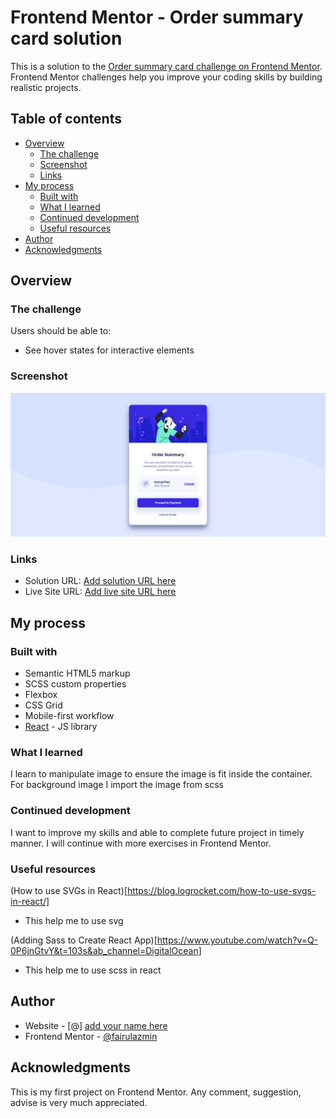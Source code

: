# Frontend Mentor - Order summary card solution

This is a solution to the [Order summary card challenge on Frontend Mentor](https://www.frontendmentor.io/challenges/order-summary-component-QlPmajDUj). Frontend Mentor challenges help you improve your coding skills by building realistic projects.

## Table of contents

- [Overview](#overview)
  - [The challenge](#the-challenge)
  - [Screenshot](#screenshot)
  - [Links](#links)
- [My process](#my-process)
  - [Built with](#built-with)
  - [What I learned](#what-i-learned)
  - [Continued development](#continued-development)
  - [Useful resources](#useful-resources)
- [Author](#author)
- [Acknowledgments](#acknowledgments)

## Overview

### The challenge

Users should be able to:

- See hover states for interactive elements

### Screenshot

![img](src/images/screenshot.png)

### Links

- Solution URL: [Add solution URL here](https://your-solution-url.com)
- Live Site URL: [Add live site URL here](https://your-live-site-url.com)

## My process

### Built with

- Semantic HTML5 markup
- SCSS custom properties
- Flexbox
- CSS Grid
- Mobile-first workflow
- [React](https://reactjs.org/) - JS library

### What I learned

I learn to manipulate image to ensure the image is fit inside the container.
For background image I import the image from scss

### Continued development

I want to improve my skills and able to complete future project in timely manner. I will continue with more exercises in Frontend Mentor.

### Useful resources

(How to use SVGs in React)[https://blog.logrocket.com/how-to-use-svgs-in-react/]

- This help me to use svg

(Adding Sass to Create React App)[https://www.youtube.com/watch?v=Q-0P6jnGtvY&t=103s&ab_channel=DigitalOcean]

- This help me to use scss in react

## Author

- Website - [@] [add your name here](https://www.your-site.com)
- Frontend Mentor - [@fairulazmin](https://www.frontendmentor.io/profile/yourusername)

## Acknowledgments

This is my first project on Frontend Mentor. Any comment, suggestion, advise is very much appreciated.
